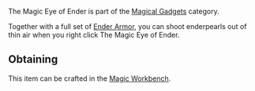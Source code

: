 The Magic Eye of Ender is part of the [Magical Gadgets](https://github.com/Slimefun/Slimefun4/wiki/Magical-Gadgets) category.  

Together with a full set of [Ender Armor](https://github.com/Slimefun/Slimefun4/wiki/Magical-Armor#Ender-Armor), you can shoot enderpearls out of thin air when you right click The Magic Eye of Ender.

## Obtaining
This item can be crafted in the [Magic Workbench](https://github.com/Slimefun/Slimefun4/wiki/Magic-Workbench).
